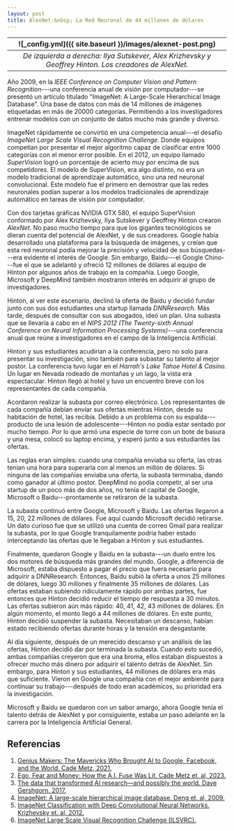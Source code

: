 ```yaml
---
layout: post
title: AlexNet:&nbsp; La Red Neuronal de 44 millones de dólares
---
```


| ![_config.yml]({{ site.baseurl }}/images/alexnet-post.png) | 
|:--:| 
| *De izquierda a derecha: Ilya Sutskever, Alex Krizhevsky y  Geoffrey Hinton. Los creadores de AlexNet.* |

Año 2009, en la *IEEE Conference on Computer Vision and Pattern Recognition*---una conferencia anual de visión por computador---se presentó un artículo titulado "ImageNet: A Large-Scale Hierarchical Image Database". Una base de datos con más de 14 millones de imágenes etiquetadas en más de 20000 categorías. Permitiendo a los investigadores entrenar modelos con un conjunto de datos mucho más grande y diverso.

ImageNet rápidamente se convirtió en una competencia anual---el desafío *ImageNet Large Scale Visual Recognition Challenge*. Donde equipos competían por presentar el mejor algoritmo capaz de clasificar entre 1000 categorías con el menor error posible. En el 2012, un equipo llamado *SuperVision* logró un porcentaje de acierto muy por encima de sus competidores. El modelo de SuperVision, era algo distinto, no era un modelo tradicional de aprendizaje automático, sino una red neuronal convolucional. Este modelo fue el primero en demostrar que las redes neuronales podían superar a los modelos tradicionales de aprendizaje automático en tareas de visión por computador.

Con dos tarjetas gráficas NVIDIA GTX 580, el equipo SuperVision conformado por Alex Krizhevsky, Ilya Sutskever y Geoffrey Hinton crearon *AlexNet*. No paso mucho tiempo para que los gigantes tecnológicos se dieran cuenta del potencial de AlexNet, y de sus creadores. Google había desarrollado una plataforma para la búsqueda de imágenes, y creían que esta red neuronal podía mejorar la precisión y velocidad de sus búsquedas---era evidente el interés de Google. Sin embargo, Baidu---el Google Chino---fue el que se adelantó y ofreció 12 millones de dólares al equipo de  Hinton por algunos años de trabajo en la compañía. Luego Google, Microsoft y DeepMind también mostraron interés en adquirir al grupo de investigadores. 

Hinton, al ver este escenario, declinó la oferta de Baidu y decidió fundar junto con sus dos estudiantes una startup llamada *DNNResearch*. Más tarde, después de consultar con sus abogados, ideó un plan. Una subasta que se llevaría a cabo en el *NIPS 2012 (The Twenty-sixth Annual Conference on Neural Information Processing Systems)*---una conferencia anual que reúne a investigadores en el campo de la Inteligencia Artificial.

Hinton y sus estudiantes acudirían a la conferencia, pero no solo para presentar su investigación, sino también para subastar su talento al mejor postor. La conferencia tuvo lugar en el *Harrah's Lake Tahoe Hotel & Casino*. Un lugar en Nevada rodeado de montañas y un lago, la vista era espectacular. Hinton llegó al hotel y tuvo un encuentro breve con los representantes de cada compañía. 

Acordaron realizar la subasta por correo electrónico. Los representantes de cada compañía debían enviar sus ofertas mientras Hinton, desde su habitación de hotel, las recibía. Debido a un problema con su espalda---producto de una lesión de adolescente---Hinton no podía estar sentado por mucho tiempo. Por lo que armó una especie de torre con un bote de basura y una mesa, colocó su laptop encima, y esperó junto a sus estudiantes las ofertas.

Las reglas eran simples: cuando una compañía enviaba su oferta, las otras tenían una hora para superarla con al menos un millón de dólares. Si ninguna de las compañías enviaba una oferta, la subasta terminaba, dando como ganador al último postor. DeepMind no podía competir, al ser una startup de un poco más de dos años, no tenía el capital de Google, Microsoft o Baidu---prontamente se retiraron de la subasta. 

La subasta continuó entre Google, Microsoft y Baidu. Las ofertas llegaron a 15, 20, 22 millones de dólares. Fue aquí cuando Microsoft decidió retirarse. Un dato curioso fue que se utilizó una cuenta de correo Gmail para realizar la subasta, por lo que Google tranquilamente podría haber estado interceptando las ofertas que le llegaban a Hinton y sus estudiantes.

Finalmente, quedaron Google y Baidu en la subasta---un duelo entre los dos motores de búsqueda más grandes del mundo. Google, a diferencia de Microsoft, estaba dispuesto a pagar el precio que fuera necesario para adquirir a DNNResearch. Entonces, Baidu subió la oferta a unos 25 millones de dólares, luego 30 millones y finalmente 35 millones de dólares. Las ofertas estaban subiendo ridículamente rápido por ambas partes, fue entonces que Hinton decidió reducir el tiempo de respuesta a 30 minutos. Las ofertas subieron aún más rápido: 40, 41, 42, 43 millones de dólares. En algún momento, el monto llegó a 44 millones de dólares. En este punto, Hinton decidió suspender la subasta. Necesitaban un descanso, habían estado recibiendo ofertas durante horas y la tensión era desgastante.

Al día siguiente, después de un merecido descanso y un análisis de las ofertas, Hinton decidió dar por terminada la subasta. Cuando esto sucedió, ambas compañías creyeron que era una broma, ellos estaban dispuestos a ofrecer mucho más dinero por adquirir el talento detrás de AlexNet. Sin embargo, para Hinton y sus estudiantes, 44 millones de dólares era más que suficiente. Vieron en Google una compañía con el mejor ambiente para continuar su trabajo---después de todo eran académicos, su prioridad era la investigación.

Microsoft y Baidu se quedaron con un sabor amargo, ahora Google tenía el talento detrás de AlexNet y por consiguiente, estaba un paso adelante en la carrera por la Inteligencia Artificial General.

## Referencias

1. [Genius Makers: The Mavericks Who Brought AI to Google, Facebook, and the World. Cade Metz, 2021.](https://www.amazon.com/Genius-Makers-Mavericks-Brought-Facebook/dp/1524742678)
2. [Ego, Fear and Money: How the A.I. Fuse Was Lit. Cade Metz et. al, 2023.](https://www.nytimes.com/2023/12/03/technology/ai-openai-musk-page-altman.html)
3. [The data that transformed AI research—and possibly the world. Dave Gershgorn, 2017.](https://qz.com/1034972/the-data-that-changed-the-direction-of-ai-research-and-possibly-the-world)
4. [ImageNet: A large-scale hierarchical image database. Deng et. al, 2009.](https://ieeexplore.ieee.org/document/5206848)
5. [ImageNet Classification with Deep Convolutional Neural Networks. Krizhevsky et. al, 2012.](https://papers.nips.cc/paper_files/paper/2012/hash/c399862d3b9d6b76c8436e924a68c45b-Abstract.html)
6. [ImageNet Large Scale Visual Recognition Challenge (ILSVRC).](https://image-net.org/challenges/LSVRC/)